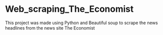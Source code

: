 # Web_scraping_The_Economist
This project was made using Python and Beautiful soup to scrape the news headlines from the news site The Economist
